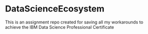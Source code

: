 # DataScienceEcosystem
This is an assignment repo created for saving all my workarounds to achieve the IBM Data Science Professional Certificate
